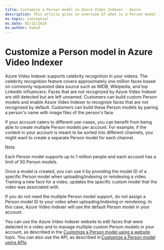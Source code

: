 ```yaml
---
title: Customize a Person model in Azure Video Indexer - Azure  
description: This article gives an overview of what is a Person model in Azure Video Indexer and how to customize it. 
ms.topic: conceptual
ms.date: 05/15/2019
ms.author: kumud
---
```


# Customize a Person model in Azure Video Indexer 

Azure Video Indexer supports celebrity recognition in your videos. The celebrity recognition feature covers approximately one million faces based on commonly requested data source such as IMDB, Wikipedia, and top LinkedIn influencers. Faces that are not recognized by Azure Video Indexer are still detected but are left unnamed. Customers can build custom Person models and enable Azure Video Indexer to recognize faces that are not recognized by default. Customers can build these Person models by pairing a person's name with image files of the person's face.  

If your account caters to different use-cases, you can benefit from being able to create multiple Person models per account. For example, if the content in your account is meant to be sorted into different channels, you might want to create a separate Person model for each channel. 

> [!NOTE]
> Each Person model supports up to 1 million people and each account has a limit of 50 Person models. 

Once a model is created, you can use it by providing the model ID of a specific Person model when uploading/indexing or reindexing a video. Training a new face for a video, updates the specific custom model that the video was associated with. 

If you do not need the multiple Person model support, do not assign a Person model ID to your video when uploading/indexing or reindexing. In this case, Azure Video Indexer will use the default Person model in your account. 

You can use the Azure Video Indexer website to edit faces that were detected in a video and to manage multiple custom Person models in your account, as described in the [Customize a Person model using a website](customize-person-model-with-website.md) topic. You can also use the API, as described in [Customize a Person model using APIs](customize-person-model-with-api.md).
